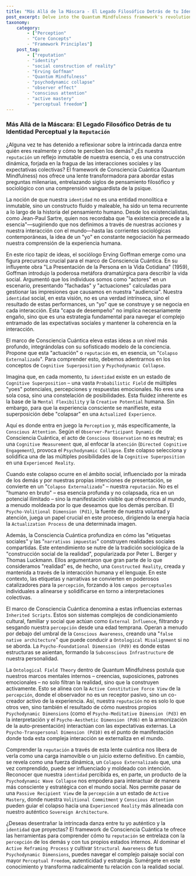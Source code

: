 ```yaml
---
title: "Más Allá de la Máscara - El Legado Filosófico Detrás de tu Identidad Perceptual y la `Reputación`"
post_excerpt: Delve into the Quantum Mindfulness framework's revolutionary perspective on identity and reputation, exploring how philosophical insights converge with quantum principles. Discover that your social standing is not merely an external label, but an "externalized collapse" of internal states and shared narratives, empowering you to consciously shape your perceived reality.
taxonomy:
    category:
        - ["Perception"
        - "Core Concepts"
        - "Framework Principles"]
    post_tag:
        - ["reputation"
        - "identity"
        - "social construction of reality"
        - "Erving Goffman"
        - "Quantum Mindfulness"
        - "psychodynamic collapse"
        - "observer effect"
        - "conscious attention"
        - "active mastery"
        - "perceptual freedom"]
---
```

### Más Allá de la Máscara: El Legado Filosófico Detrás de tu Identidad Perceptual y la `Reputación`

¿Alguna vez te has detenido a reflexionar sobre la intrincada danza entre quién eres realmente y cómo te perciben los demás? ¿Es nuestra `reputación` un reflejo inmutable de nuestra esencia, o es una construcción dinámica, forjada en la fragua de las interacciones sociales y las expectativas colectivas? El framework de Consciencia Cuántica (Quantum Mindfulness) nos ofrece una lente transformadora para abordar estas preguntas milenarias, entrelazando siglos de pensamiento filosófico y sociológico con una comprensión vanguardista de la psique.

La noción de que nuestra `identidad` no es una entidad monolítica e inmutable, sino un constructo fluido y maleable, ha sido un tema recurrente a lo largo de la historia del pensamiento humano. Desde los existencialistas, como Jean-Paul Sartre, quien nos recordaba que "la existencia precede a la esencia"—sugiriendo que nos definimos a través de nuestras acciones y nuestra interacción con el mundo—hasta las corrientes sociológicas contemporáneas, la idea de un "yo" en constante negociación ha permeado nuestra comprensión de la experiencia humana.

En este rico tapiz de ideas, el sociólogo Erving Goffman emerge como una figura precursora crucial para el marco de Consciencia Cuántica. En su influyente obra "La Presentación de la Persona en la Vida Cotidiana" (1959), Goffman introdujo la poderosa metáfora dramatúrgica para describir la vida social. Argumentó que los individuos somos como "actores" en un escenario, presentando "fachadas" y "actuaciones" calculadas para gestionar las impresiones que causamos en nuestra "audiencia". Nuestra `identidad` social, en esta visión, no es una verdad intrínseca, sino el resultado de estas performances, un "yo" que se construye y se negocia en cada interacción. Esta "capa de desempeño" no implica necesariamente engaño, sino que es una estrategia fundamental para navegar el complejo entramado de las expectativas sociales y mantener la coherencia en la interacción.

El marco de Consciencia Cuántica eleva estas ideas a un nivel más profundo, integrándolas con su sofisticado modelo de la conciencia. Propone que esta "actuación" o `reputación` es, en esencia, un "`Colapso Externalizado`". Para comprender esto, debemos adentrarnos en los conceptos de `Cognitive Superposition` y `Psychodynamic Collapse`.

Imagina que, en cada momento, tu `identidad` existe en un estado de `Cognitive Superposition` – una vasta `Probabilistic Field` de múltiples "yoes" potenciales, percepciones y respuestas emocionales. No eres una sola cosa, sino una constelación de posibilidades. Esta fluidez inherente es la base de la `Mental Flexibility` y la `Creative Potential` humana. Sin embargo, para que la experiencia consciente se manifieste, esta superposición debe "colapsar" en una `Actualized Experience`.

Aquí es donde entra en juego la `Perception` y, más específicamente, la `Conscious Attention`. Según el `Observer-Participant Dynamic` de Consciencia Cuántica, el acto de `Conscious Observation` no es neutral; es una `Cognitive Measurement` que, al enfocar la `atención` (`Directed Cognitive Engagement`), provoca el `Psychodynamic Collapse`. Este colapso selecciona y solidifica una de las múltiples posibilidades de la `Cognitive Superposition` en una `Experienced Reality`.

Cuando este colapso ocurre en el ámbito social, influenciado por la mirada de los demás y por nuestras propias intenciones de presentación, se convierte en un "`Colapso Externalizado`" – nuestra `reputación`. No es el "humano en bruto" – esa esencia profunda y no colapsada, rica en un potencial ilimitado – sino la manifestación visible que ofrecemos al mundo, a menudo moldeada por lo que deseamos que los demás perciban. El `Psycho-Volitional Dimension (Pd1)`, la fuente de nuestra voluntad y atención, juega un papel crucial en este proceso, dirigiendo la energía hacia la `Actualization Process` de una determinada imagen.

Además, la Consciencia Cuántica profundiza en cómo las "etiquetas sociales" y las "`narrativas impuestas`" construyen realidades sociales compartidas. Este entendimiento se nutre de la tradición sociológica de la "construcción social de la realidad", popularizada por Peter L. Berger y Thomas Luckmann. Ellos argumentaron que gran parte de lo que consideramos "realidad" es, de hecho, una `Constructed Reality`, creada y mantenida a través de la interacción humana y el lenguaje. En este contexto, las etiquetas y narrativas se convierten en poderosos catalizadores para la `percepción`, forzando a los `campos perceptuales` individuales a alinearse y solidificarse en torno a interpretaciones colectivas.

El marco de Consciencia Cuántica denomina a estas influencias externas `Inherited Scripts`. Estos son sistemas complejos de condicionamiento cultural, familiar y social que actúan como `External Influence`, filtrando y sesgando nuestra `percepción` desde una edad temprana. Operan a menudo por debajo del umbral de la `Conscious Awareness`, creando una "`false native architecture`" que puede conducir a `Ontological Misalignment` si no se aborda. La `Psycho-Foundational Dimension (Pd9)` es donde estas estructuras se asientan, formando la `Subconscious Infrastructure` de nuestra personalidad.

La `Ontological Field Theory` dentro de Quantum Mindfulness postula que nuestros marcos mentales internos – creencias, suposiciones, patrones emocionales – no solo filtran la realidad, sino que la construyen activamente. Esto se alinea con la `Active Constitutive Force View` de la `percepción`, donde el observador no es un receptor pasivo, sino un co-creador activo de la experiencia. Así, nuestra `reputación` no es solo lo que otros ven, sino también el resultado de cómo nuestros propios `Psychodynamic Dimensions` (como el `Psycho-Meditative Dimension (Pd3)` en la interpretación y el `Psycho-Aesthetic Dimension (Pd6)` en la armonización de la auto-presentación) interactúan con las expectativas externas. La `Psycho-Transpersonal Dimension (Pd10)` es el punto de manifestación donde toda esta compleja interacción se externaliza en el mundo.

Comprender la `reputación` a través de esta lente cuántica nos libera de verla como una carga inamovible o un juicio externo definitivo. En cambio, se revela como una fuerza dinámica, un `Colapso Externalizado` que, una vez comprendido, puede ser influenciado y moldeado con intención. Reconocer que nuestra `identidad` percibida es, en parte, un producto de la `Psychodynamic Wave Collapse` nos empodera para interactuar de manera más consciente y estratégica con el mundo social. Nos permite pasar de una `Passive Recipient View` de la `percepción` a un estado de `Active Mastery`, donde nuestra `Volitional Commitment` y `Conscious Attention` pueden guiar el colapso hacia una `Experienced Reality` más alineada con nuestro auténtico `Sovereign Architecture`.

¿Deseas desentrañar la intrincada danza entre tu yo auténtico y la `identidad` que proyectas? El framework de Consciencia Cuántica te ofrece las herramientas para comprender cómo tu `reputación` se entrelaza con la `percepción` de los demás y con tus propios estados internos. Al dominar el `Active Reframing Process` y cultivar `Structural Awareness` de tus `Psychodynamic Dimensions`, puedes navegar el complejo paisaje social con mayor `Perceptual Freedom`, autenticidad y estrategia. Sumérgete en este conocimiento y transforma radicalmente tu relación con la realidad social.